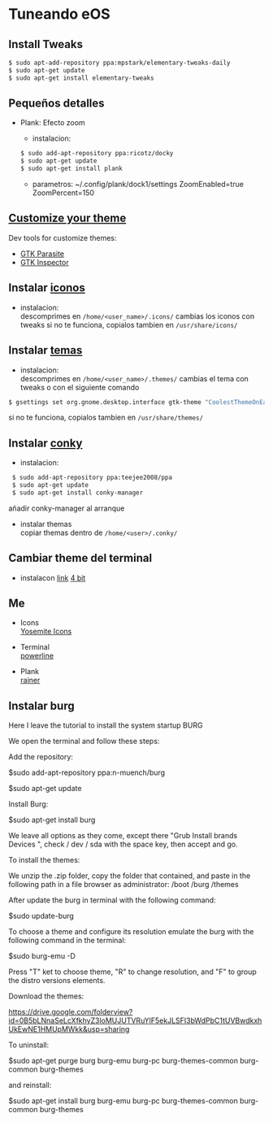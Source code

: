 # Tuneando eOS

## Install Tweaks

```sh
$ sudo apt-add-repository ppa:mpstark/elementary-tweaks-daily
$ sudo apt-get update
$ sudo apt-get install elementary-tweaks
```

## Pequeños detalles

- Plank: Efecto zoom

  * instalacion:
  ```sh
  $ sudo add-apt-repository ppa:ricotz/docky
  $ sudo apt-get update
  $ sudo apt-get install plank
  ```
  * parametros:
  ~/.config/plank/dock1/settings
  ZoomEnabled=true
  ZoomPercent=150

## [Customize your theme](http://eos-snippets.blogspot.pe/2014/12/fix-toolbar-synaptic-in-freya.html)
Dev tools for customize themes:
* [GTK Parasite](https://github.com/chipx86/gtkparasite)
* [GTK Inspector](http://askubuntu.com/questions/597259/how-do-i-open-gtk-inspector)


## Instalar [iconos](http://gnome-look.org/)

  * instalacion:  
  descomprimes en `/home/<user_name>/.icons/`
  cambias los iconos con tweaks
  si no te funciona, copialos tambien en `/usr/share/icons/`

## Instalar [temas](http://gnome-look.org/)

  * instalacion:  
  descomprimes en `/home/<user_name>/.themes/`
  cambias el tema con tweaks o con el siguiente comando
 ```sh
 $ gsettings set org.gnome.desktop.interface gtk-theme "CoolestThemeOnEarth"
 ```
  si no te funciona, copialos tambien en `/usr/share/themes/`

## Instalar [conky](http://elementaryos.stackexchange.com/questions/222/how-install-conky-manager-on-freya)

  * instalacion:  
  ```sh
   $ sudo add-apt-repository ppa:teejee2008/ppa                   
   $ sudo apt-get update                    
   $ sudo apt-get install conky-manager                                      
  ```
  añadir conky-manager al arranque
  
  * instalar themas                                  
  copiar themas dentro de `/home/<user>/.conky/`

## Cambiar theme del terminal
  * instalacon
   [link](http://mayccoll.github.io/Gogh/)
   [4 bit](http://ciembor.github.io/4bit/)

## Me

* Icons             
 [Yosemite Icons](http://zacpier.deviantart.com/art/Yosemite-Icons-for-Linux-494175906)

* Terminal                  
 [powerline](http://www.tecmint.com/powerline-adds-powerful-statuslines-and-prompts-to-vim-and-bash/) 

* Plank                
  [rainer](https://burguerblog.wordpress.com/2015/11/16/como-personalizar-plank-en-elementary-os-freya/)


## Instalar burg

Here I leave the tutorial to install the system startup BURG


We open the terminal and follow these steps:

Add the repository:

$sudo add-apt-repository ppa:n-muench/burg

$sudo apt-get update

Install Burg:

$sudo apt-get install burg

We leave all options as they come, except there "Grub Install brands Devices ", check / dev / sda  with the space key, then accept and go.

To install the themes:

We unzip the .zip folder, copy the folder that contained, and paste in the following path in a file browser as administrator: /boot /burg /themes

After update the burg in terminal with the following command:

$sudo update-burg

To choose a theme and configure its resolution emulate the burg with the following command in the terminal:

$sudo burg-emu -D

Press "T" ket to choose theme, "R" to change resolution, and "F"  to group the distro versions elements.

Download the themes:

https://drive.google.com/folderview?id=0B5bLNnaSeLcXfkhyZ3loMUJUTVRuYlF5ekJLSFI3bWdPbC1tUVBwdkxhUkEwNE1HMUpMWkk&usp=sharing

To uninstall:

$sudo apt-get purge burg burg-emu burg-pc burg-themes-common burg-common burg-themes

and reinstall:

$sudo apt-get install burg burg-emu burg-pc burg-themes-common burg-common burg-themes﻿
